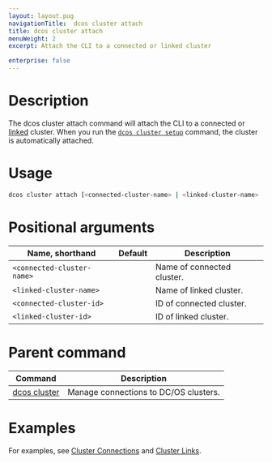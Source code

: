 ```yaml
---
layout: layout.pug
navigationTitle:  dcos cluster attach
title: dcos cluster attach
menuWeight: 2
excerpt: Attach the CLI to a connected or linked cluster

enterprise: false
---
```


# Description
The dcos cluster attach command will attach the CLI to a connected or [linked](/1.11/cli/command-reference/dcos-cluster/dcos-cluster-link/) cluster. When you run the [`dcos cluster setup`](/1.11/cli/command-reference/dcos-cluster/dcos-cluster-setup) command, the cluster is automatically attached.

# Usage

```bash
dcos cluster attach [<connected-cluster-name> | <linked-cluster-name> | <connected-cluster-id> | <linked-cluster-id>]
```

# Positional arguments

| Name, shorthand | Default | Description |
|---------|-------------|-------------|
| `<connected-cluster-name>`   |             | Name of connected cluster. |
| `<linked-cluster-name>`   |             | Name of linked cluster. |
| `<connected-cluster-id>`   |             | ID of connected cluster. |
| `<linked-cluster-id>`   |             | ID of linked cluster. |

# Parent command

| Command | Description |
|---------|-------------|
| [dcos cluster](/1.11/cli/command-reference/dcos-cluster/) | Manage connections to DC/OS clusters. |

# Examples
For examples, see [Cluster Connections](/1.11/administering-clusters/multiple-clusters/cluster-connections/) and [Cluster Links](/1.11/administering-clusters/multiple-clusters/cluster-links/).
